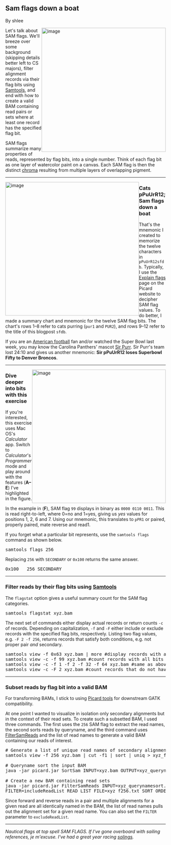 ## Sam flags down a boat

By shlee

<p><img src="https://us.v-cdn.net/5019796/uploads/FileUpload/3c/8c38d75b924b7056aaa648fca8c5fe.png" width="390" alt="image" style="float: right;" class="embedImage-img importedEmbed-img"></img>Let's talk about SAM flags. We'll breeze over some background (skipping details better left to CS majors), filter alignment records via their flag bits using <a rel="nofollow" href="http://www.htslib.org/doc/samtools.html">Samtools</a>, and end with how to create a valid BAM containing read pairs or sets where at least one record has the specified flag bit.</p>

<p>SAM flags summarize many properties of reads, represented by flag bits, into a single number. Think of each flag bit as one layer of watercolor paint on a canvas. Each SAM flag is then the distinct <a rel="nofollow" href="http://www.merriam-webster.com/dictionary/chroma">chroma</a> resulting from multiple layers of overlapping pigment.</p>

<hr></hr><p><img src="https://us.v-cdn.net/5019796/uploads/FileUpload/73/895cc2a6fe17d08d4d66fd7bf64cf4.png" width="420" alt="image" style="float: left;" class="embedImage-img importedEmbed-img"></img></p>

<h3>Cats pPuUrR12; Sam flags down a boat</h3>

<p>That's the mnemonic I created to memorize the twelve characters in <code class="code codeInline" spellcheck="false">pPuUrR12sfdb</code>. Typically, I use the <a rel="nofollow" href="https://broadinstitute.github.io/picard/explain-flags.html">Explain flags</a> page on the Picard website to decipher SAM flag values. To do better, I made a summary chart and mnemonic for the twelve SAM flag bits. The chart's rows 1–8 refer to cats purring (<code class="code codeInline" spellcheck="false">pur1</code> and <code class="code codeInline" spellcheck="false">PUR2</code>), and rows 9–12 refer to the title of this blogpost <code class="code codeInline" spellcheck="false">sfdb</code>.</p>

<p>If you are an <a rel="nofollow" href="https://en.wikipedia.org/wiki/American_football">American football</a> fan and/or watched the Super Bowl last week, you may know the Carolina Panthers' mascot <a rel="nofollow" href="http://www.panthers.com/fanzone/mascot.html">Sir Purr</a>. Sir Purr's team lost 24:10 and gives us another mnemonic: <strong>Sir pPuUrR12 loses Superbowl Fifty to Denver Broncos</strong>.</p>

<hr></hr><p><img src="https://us.v-cdn.net/5019796/uploads/FileUpload/47/007bc6d689950ea777b4f2e9809526.png" width="420" alt="image" style="float: right;" class="embedImage-img importedEmbed-img"></img></p>

<h3>Dive deeper into bits with this exercise</h3>

<p>If you're interested, this exercise uses Mac OS's <em>Calculator</em> app. Switch to <em>Calculator</em>'s <em>Programmer</em> mode and play around with the features (<strong>A–E</strong>) I've highlighted in the figure.</p>

<p>In the example in (<strong>F</strong>), SAM flag <code class="code codeInline" spellcheck="false">99</code> displays in binary as <code class="code codeInline" spellcheck="false">0000 0110 0011</code>. This is read right-to-left, where 0=no and 1=yes, giving us <em>yes</em> values for positions 1, 2, 6 and 7. Using our mnemonic, this translates to  <code class="code codeInline" spellcheck="false">pPR1</code> or paired, properly paired, mate reverse and read1.</p>

<p>If you forget what a particular bit represents, use the <code class="code codeInline" spellcheck="false">samtools flags</code> command as shown below.</p>

<pre class="code codeBlock" spellcheck="false">samtools flags 256
</pre>

<p>Replacing <code class="code codeInline" spellcheck="false">256</code> with <code class="code codeInline" spellcheck="false">SECONDARY</code> or <code class="code codeInline" spellcheck="false">0x100</code> returns the same answer.</p>

<pre class="code codeBlock" spellcheck="false">0x100   256 SECONDARY
</pre>

<hr></hr><h3>Filter reads by their flag bits using <a rel="nofollow" href="http://www.htslib.org/doc/samtools.html">Samtools</a></h3>

<p>The <code class="code codeInline" spellcheck="false">flagstat</code> option gives a useful summary count for the SAM flag categories.</p>

<pre class="code codeBlock" spellcheck="false">samtools flagstat xyz.bam 
</pre>

<p>The next set of commands either display actual records or return counts <code class="code codeInline" spellcheck="false">-c</code> of records. Depending on capitalization, <code class="code codeInline" spellcheck="false">-f</code> and <code class="code codeInline" spellcheck="false">-F</code> either include or exclude records with the specified flag bits, respectively. Listing two flag values, e.g. <code class="code codeInline" spellcheck="false">-F 2 -f 256</code>, returns records that satisfy both conditions, e.g. not proper pair <em>and</em> secondary.</p>

<pre class="code codeBlock" spellcheck="false">samtools view -f 0x63 xyz.bam | more #display records with all bits represented by 99 
samtools view -c -f 99 xyz.bam #count records with all bits represented by 99
samtools view -c -f 1 -f 2 -f 32 -f 64 xyz.bam #same as above
samtools view -c -F 2 xyz.bam #count records that do not have the 2 bit in flag
</pre>

<hr></hr><h3>Subset reads by flag bit into a valid BAM</h3>

<p>For transforming BAMs, I stick to using <a rel="nofollow" href="http://broadinstitute.github.io/picard/">Picard tools</a> for downstream GATK compatibility.</p>

<p>At one point I wanted to visualize in isolation only secondary alignments but in the context of their read sets. To create such a subsetted BAM, I used three commands. The first uses the <code class="code codeInline" spellcheck="false">256</code> SAM flag to extract the read names, the second sorts reads by queryname, and the third command uses <a rel="nofollow" href="http://broadinstitute.github.io/picard/command-line-overview.html#FilterSamReads">FilterSamReads</a> and the list of read names to generate a valid BAM containing our reads of interest.</p>

<pre class="code codeBlock" spellcheck="false"># Generate a list of unique read names of secondary alignments
samtools view -f 256 xyz.bam | cut -f1 | sort | uniq &gt; xyz_f256.txt 

# Queryname sort the input BAM
java -jar picard.jar SortSam INPUT=xyz.bam OUTPUT=xyz_querynamesort.bam SORT_ORDER=queryname

# Create a new BAM containing read sets
java -jar picard.jar FilterSamReads INPUT=xyz_querynamesort.bam OUTPUT=xyz_f256.bam \
FILTER=includeReadList READ_LIST_FILE=xyz_f256.txt SORT_ORDER=coordinate CREATE_INDEX=true TMP_DIR=/tmp
</pre>

<p>Since forward and reverse reads in a pair and multiple alignments for a given read are all identically named in the BAM, the list of read names pulls out the alignment set for a given read name. You can also set the <code class="code codeInline" spellcheck="false">FILTER</code> parameter to <code class="code codeInline" spellcheck="false">excludeReadList</code>.</p>

<hr></hr><p><em>Nautical flags at top spell SAM FLAGS. If I've gone overboard with sailing references, je m'excuse. I've had a great year racing <a rel="nofollow" href="https://en.wikipedia.org/wiki/Soling">solings</a>.</em></p>
